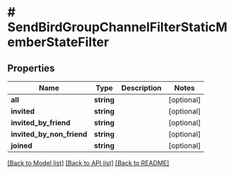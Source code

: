 # # SendBirdGroupChannelFilterStaticMemberStateFilter

## Properties

Name | Type | Description | Notes
------------ | ------------- | ------------- | -------------
**all** | **string** |  | [optional]
**invited** | **string** |  | [optional]
**invited_by_friend** | **string** |  | [optional]
**invited_by_non_friend** | **string** |  | [optional]
**joined** | **string** |  | [optional]

[[Back to Model list]](../../README.md#models) [[Back to API list]](../../README.md#endpoints) [[Back to README]](../../README.md)
